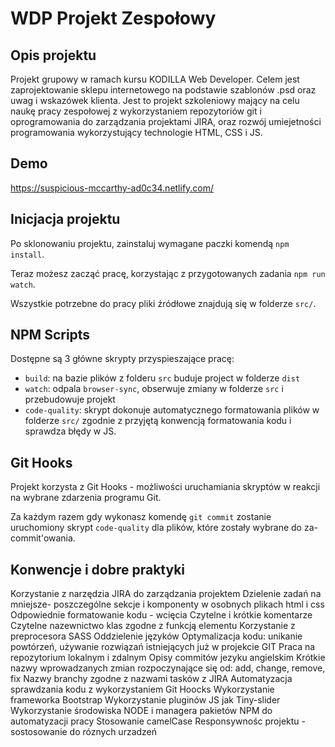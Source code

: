 # WDP Projekt Zespołowy

## Opis projektu

Projekt grupowy w ramach kursu KODILLA Web Developer.
Celem jest zaprojektowanie sklepu internetowego na podstawie szablonów .psd oraz uwag i wskazówek klienta.
Jest to projekt szkoleniowy mający na celu naukę pracy zespołowej z wykorzystaniem repozytoriów git i oprogramowania do zarządzania projektami JIRA, oraz rozwój umiejetności programowania wykorzystujący technologie HTML, CSS i JS.

## Demo

https://suspicious-mccarthy-ad0c34.netlify.com/

## Inicjacja projektu

Po sklonowaniu projektu, zainstaluj wymagane paczki komendą `npm install`.

Teraz możesz zacząć pracę, korzystając z przygotowanych zadania `npm run watch`.

Wszystkie potrzebne do pracy pliki źródłowe znajdują się w folderze `src/`.

## NPM Scripts

Dostępne są 3 główne skrypty przyspieszające pracę:

- `build`: na bazie plików z folderu `src` buduje project w folderze `dist`
- `watch`: odpala `browser-sync`, obserwuje zmiany w folderze `src` i przebudowuje projekt
- `code-quality`: skrypt dokonuje automatycznego formatowania plików w folderze `src/`
  zgodnie z przyjętą konwencją formatowania kodu i sprawdza błędy w JS.

## Git Hooks

Projekt korzysta z Git Hooks - możliwości uruchamiania skryptów w reakcji na wybrane zdarzenia programu Git.

Za każdym razem gdy wykonasz komendę `git commit` zostanie uruchomiony skrypt `code-quality`
dla plików, które zostały wybrane do za-commit'owania.

## Konwencje i dobre praktyki

Korzystanie z narzędzia JIRA do zarządzania projektem
Dzielenie zadań na mniejsze- poszczególne sekcje i komponenty w osobnych plikach html i css
Odpowiednie formatowanie kodu - wcięcia
Czytelne i krótkie komentarze
Czytelne nazewnictwo klas zgodne z funkcją elementu
Korzystanie z preprocesora SASS
Oddzielenie języków
Optymalizacja kodu: unikanie powtórzeń, używanie rozwiązań istniejących już w projekcie
GIT Praca na repozytorium lokalnym i zdalnym
Opisy commitów jezyku angielskim
Krótkie nazwy wprowadzanych zmian rozpoczynające się od: add, change, remove, fix
Nazwy branchy zgodne z nazwami tasków z JIRA
Automatyzacja sprawdzania kodu z wykorzystaniem Git Hoocks
Wykorzystanie frameworka Bootstrap
Wykorzystanie pluginów JS jak Tiny-slider
Wykorzystanie środowiska NODE i managera pakietów NPM do automatyzacji pracy
Stosowanie camelCase
Responsywnośc projektu - sostosowanie do róznych urzadzeń
